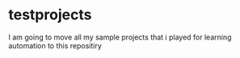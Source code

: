 # testprojects
I am going to move all my sample projects that i played for learning automation to this repositiry
